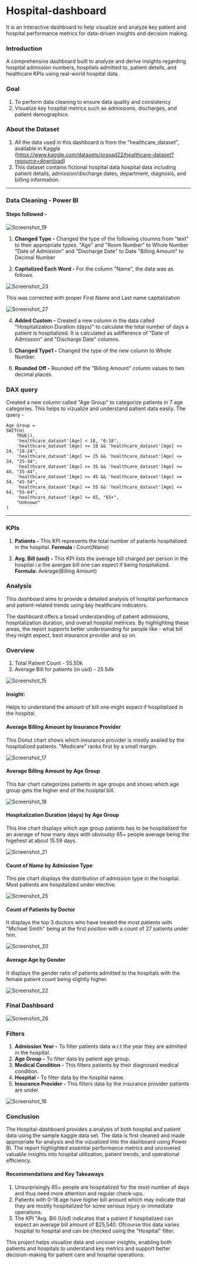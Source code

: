 # Hospital-dashboard
It is an Interactive dashboard to help visualize and analyze key patient and hospital performance metrics for data-driven insights and decision making.

### Introduction
A comprehensive dashboard built to analyze and derive insights regarding hospital admission numbers, hospitals admitted to, patient details, and healthcare KPIs using real-world hospital data.

### Goal 
1. To perform data cleaning to ensure data quality and consistency
3. Visualize key hospital metrics such as admissions, discharges, and patient demographics

### About the Dataset
1. All the data used in this dashboard is from the "healthcare_dataset", available in Kaggle (https://www.kaggle.com/datasets/prasad22/healthcare-dataset?resource=download)
3. This dataset contains fictional hospital data hospital data including patient details, admission/discharge dates, department, diagnosis, and billing information.

____________________________________________________________________________________________________________________________________________________________________________________________________________________

### Data Cleaning - Power BI

#### Steps followed - 
![Screenshot_19](https://github.com/user-attachments/assets/68a3c8b0-f08c-4d81-bc67-4d277fc8876f)


1. **Changed Type -** Changed the type of the following cloumns from "text" to their appropriate types.
  "Age" and "Room Number" to Whole Number
  "Date of Admission" and "Discharge Date" to Date
  "Billing Amount" to Decimal Number

2. **Capitalized Each Word -** For the column "Name", the data was as follows.

![Screenshot_23](https://github.com/user-attachments/assets/79925f66-9112-4600-b1ee-5e5be1c08f29)

This was corrected with proper First Name and Last name capitalization

![Screenshot_27](https://github.com/user-attachments/assets/73e70a7e-7cd2-4e23-979f-10ee8444fba4)

4. **Added Custom -** Created a new column in the data called "Hospitalization Duration (days)" to calculate the total number of days a patient is hospitalized. It is calculated as adifference of "Date of Admission" and "Discharge Date" columns.
  
5. **Changed Type1 -** Changed the type of the new column to Whole Number.

6. **Rounded Off -** Rounded off the "Billing Amount" column values to two decimal places.

### DAX query 
Created a new column called "Age Group" to categorize patients in 7 age categories. This helps to vizualize and understand patient data easily.
The query - 
```
Age Group = 
SWITCH(
    TRUE(),
    'healthcare_dataset'[Age] < 18, "0-18",
    'healthcare_dataset'[Age] >= 18 && 'healthcare_dataset'[Age] <= 24, "18-24",
    'healthcare_dataset'[Age] >= 25 && 'healthcare_dataset'[Age] <= 34, "25-34",
    'healthcare_dataset'[Age] >= 35 && 'healthcare_dataset'[Age] <= 44, "35-44",
    'healthcare_dataset'[Age] >= 45 && 'healthcare_dataset'[Age] <= 54, "45-54",
    'healthcare_dataset'[Age] >= 55 && 'healthcare_dataset'[Age] <= 64, "55-64",
    'healthcare_dataset'[Age] >= 65, "65+",
    "Unknown"
)
```
____________________________________________________________________________________________________________________________________________________________________________________________________________________

### KPIs 
1. **Patients -** This KPI represents the total number of patients hospitalized in the hospital.
   **Formula :** Count(Name)
   
2. **Avg. Bill (usd) -** This KPI lists the average bill charged per person in the hospital i.e the avergae bill one can expect if being hospitalized.
   **Formula:** Average(Billing Amount)
   
### Analysis
This dashboard aims to provide a detailed analysis of hospital performance and patient-related trends using key healthcare indicators.

The dashboard offers a broad understanding of patient admissions, hospitalization duration, and overall hospital metrices. By highlighting these areas, the report supports better understanding for people like - what bill they might expect, best insurance provider and so on.

### Overview 

1. Total Patient Count - 55.50k
2. Average Bill for patients (in usd) - 25.54k

![Screenshot_15](https://github.com/user-attachments/assets/17b7424c-6248-4c80-99ea-a29e150d69b6)

#### Insight:
Helps to understand the amount of bill one might expect if hospitalized in the hospital.

#### Average Billing Amount by Insurance Provider

This Donut chart shows which insurance provider is mostly availed by the hospitalized patients. "Medicare" ranks first by a small margin.

![Screenshot_17](https://github.com/user-attachments/assets/20c663be-3616-4081-83fa-bfa1adfc918d)

#### Average Billing Amount by Age Group

This bar chart categorizes patients in age groups and shows which age group gets the higher end of the hosiptal bill.

![Screenshot_18](https://github.com/user-attachments/assets/50c0e8ac-0e88-4817-81cc-f4b4ffb335cb)

#### Hospitalization Duration (days) by Age Group

This line chart displays which age group patients has to be hospitalized for an average of how many days with obvioulsy 65+ people average being the higehest at about 15.59 days.

![Screenshot_21](https://github.com/user-attachments/assets/3a242b92-c38f-4bfe-a0e2-1a1a8d883399)


#### Count of Name by Admission Type

This pie chart displays the distribution of admission type in the hospital. Most patients are hospitalized under elective.

![Screenshot_25](https://github.com/user-attachments/assets/bceca7d3-d4ef-4deb-acad-96f44adb1ff4)

#### Count of Patients by Doctor

It displays the top 3 doctors who have treated the most patients with "Michael Smith" being at the first position with a count of 27 patients under him.

![Screenshot_20](https://github.com/user-attachments/assets/d51c361b-1471-4266-ae49-51ad68a63a25)

#### Average Age by Gender

It displays the gender ratio of patients admitted to the hospitals with the female patient count being slightly higher.

![Screenshot_22](https://github.com/user-attachments/assets/047e1c66-aafc-441c-a200-87db84c3ae9a)

### Final Dashboard 

![Screenshot_26](https://github.com/user-attachments/assets/523d2318-e28c-444c-aaf5-99267889773f)

### Filters 
1. **Admission Year -** To filter patients data w.r.t the year they are admitted in the hospital.
2. **Age Group -** To filter data by patient age group.
3. **Medical Condition -** This filters patients by their diagnosed medical condition.
4. **Hospital -** To filter data by the hospital name.
5. **Insurance Provider -**  This filters data by the insurance provider patients are under.

![Screenshot_16](https://github.com/user-attachments/assets/30d03354-8718-4573-bb48-0824b0cf1cd3)


### Conclusion 

The Hospital-dashboard provides a analysis of both hospital and patient data using the sample kaggle data set. The data is first cleaned and made appropriate for analysis and the vizualized into the dashboard using Power BI. The report highlighted essential performance metrics and uncovered valuable insights into hospital utilization, patient trends, and operational efficiency.

#### Recommendations and Key Takeaways

1. Unsurprisingly 65+ people are hospitalized for the most number of days and thus need more attention and regular check-ups.
2. Patients with 0-18 age have higher bill amount which may indicate that they are mostly hospitalized for some serious injury or immediate operations.
3. The KPI "Avg. Bill (Usd) indicates that a patient if hospitalized can expect an average bill amount of $25,540. Ofcourse this data varies hospital to hospital and can be checked using the "Hospital" filter.

This project helps visualize data and uncover insights, enabling both patients and hospitals to understand key metrics and support better decision-making for patient care and hospital operations.
